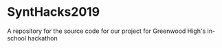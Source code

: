 # SyntHacks2019
A repository for the source code for our project for Greenwood High's in-school hackathon
